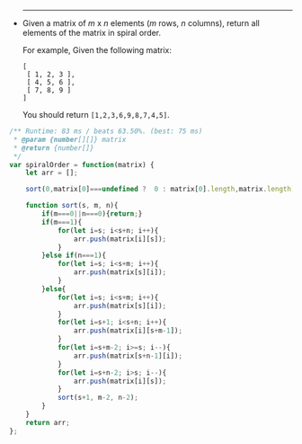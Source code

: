 
 * ------

   Given a matrix of *m* x *n* elements (*m* rows, *n* columns), return all elements of the matrix in spiral order.

   For example,
   Given the following matrix:

   ```
   [
    [ 1, 2, 3 ],
    [ 4, 5, 6 ],
    [ 7, 8, 9 ]
   ]

   ```

   You should return `[1,2,3,6,9,8,7,4,5]`.


```javascript
/** Runtime: 83 ms / beats 63.50%. (best: 75 ms)
 * @param {number[][]} matrix
 * @return {number[]}
 */
var spiralOrder = function(matrix) {
    let arr = [];

    sort(0,matrix[0]===undefined ?  0 : matrix[0].length,matrix.length);

    function sort(s, m, n){
        if(m===0||n===0){return;}
        if(m===1){
            for(let i=s; i<s+n; i++){
                arr.push(matrix[i][s]);
            }
        }else if(n===1){
            for(let i=s; i<s+m; i++){
                arr.push(matrix[s][i]);
            }
        }else{
            for(let i=s; i<s+m; i++){
                arr.push(matrix[s][i]);
            }
            for(let i=s+1; i<s+n; i++){
                arr.push(matrix[i][s+m-1]);
            }
            for(let i=s+m-2; i>=s; i--){
                arr.push(matrix[s+n-1][i]);
            }
            for(let i=s+n-2; i>s; i--){
                arr.push(matrix[i][s]);
            }
            sort(s+1, m-2, n-2);
        }
    }
    return arr;
};
```



